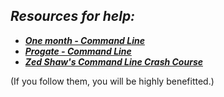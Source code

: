 ## ***Resources for help:***

- [***One month - Command Line***](https://onemonth.com/courses/command-line-basics/curriculum)
- [***Progate - Command Line***](https://progate.com/languages/commandline)
- [***Zed Shaw's Command Line Crash Course***](https://learnpythonthehardway.org/book/appendixa.html)

(If you follow them, you will be highly benefitted.)